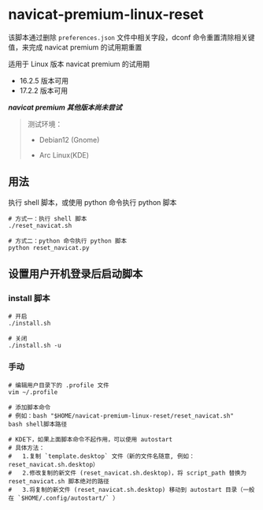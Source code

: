 # navicat-premium-linux-reset

该脚本通过删除 `preferences.json` 文件中相关字段，dconf 命令重置清除相关键值，来完成 navicat premium 的试用期重置

适用于 Linux 版本 navicat premium 的试用期

- 16.2.5 版本可用
- 17.2.2 版本可用

**_navicat premium 其他版本尚未尝试_**

> 测试环境：
> 
> - Debian12 (Gnome)
> 
> - Arc Linux(KDE)

## 用法

执行 shell 脚本，或使用 python 命令执行 python 脚本

```shell
# 方式一：执行 shell 脚本
./reset_navicat.sh

# 方式二：python 命令执行 python 脚本
python reset_navicat.py
```

## 设置用户开机登录后启动脚本

### install 脚本

```shell
# 开启
./install.sh

# 关闭
./install.sh -u
```

### 手动

```shell
# 编辑用户目录下的 .profile 文件
vim ~/.profile

# 添加脚本命令
# 例如：bash "$HOME/navicat-premium-linux-reset/reset_navicat.sh"
bash shell脚本路径

# KDE下，如果上面脚本命令不起作用，可以使用 autostart
# 具体方法：
#   1.复制 `template.desktop` 文件（新的文件名随意, 例如： reset_navicat.sh.desktop）
#   2.修改复制的新文件 (reset_navicat.sh.desktop)，将 script_path 替换为 reset_navicat.sh 脚本绝对的路径
#   3.将复制的新文件 (reset_navicat.sh.desktop) 移动到 autostart 目录（一般在 `$HOME/.config/autostart/` ）
```